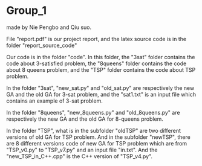 # Group_1
made by Nie Pengbo and Qiu suo.

File "report.pdf" is our project report, and the latex source code is in the folder "report_source_code"

Our code is in the folder "code". In this folder, the "3sat" folder contains the code about 3-satisfied problem, the "8queens" folder contains the code about 8 queens problem, and the "TSP" folder contains the code about TSP problem.

In the folder "3sat", "new_sat.py" and "old_sat.py" are respectively the new GA and the old GA for 3-sat problem, and the "sat1.txt" is an input file which contains an example of 3-sat problem.

In the folder "8queens", "new_8queens.py" and "old_8queens.py" are respectively the new GA and the old GA for 8-queens problem.

In the folder "TSP", what is in the subfolder "oldTSP" are two different versions of old GA for TSP problem. And in the subfolder "newTSP", there are 8 different versions code of new GA for TSP problem which are from "TSP_v0.py" to "TSP_v7.py" and an input file "in.txt". And the "new_TSP_in_C++.cpp" is the C++ version of "TSP_v4.py".
